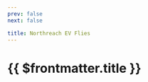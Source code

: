 ```yaml
---
prev: false
next: false

title: Northreach EV Flies
---
```

# {{ $frontmatter.title }}

<ImageLink path="maps/" :name="$frontmatter.title" :alt="$frontmatter.title + ' Map'" />

